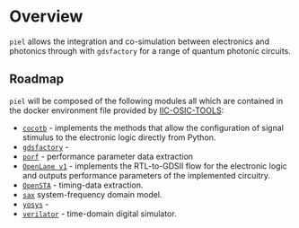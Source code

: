 # Overview

`piel` allows the integration and co-simulation between electronics and photonics through with `gdsfactory` for a range
of quantum photonic circuits.

## Roadmap

`piel` will be composed of the following modules all which are contained in the docker environment file provided by [IIC-OSIC-TOOLS](https://github.com/iic-jku/iic-osic-tools):
* [`cocotb`](https://github.com/cocotb/cocotb) - implements the methods that allow the configuration of signal
  stimulus to the electronic logic directly from Python.
* [`gdsfactory`]() -
* [`porf`]() -  performance parameter data extraction
* [`OpenLane v1`](https://github.com/The-OpenROAD-Project/OpenLane) - implements the RTL-to-GDSII flow for the
  electronic logic and outputs performance parameters of the implemented circuitry.
* [`OpenSTA`]() - timing-data extraction.
* [`sax`]() system-frequency domain model.
* [`yosys`]() -
* [`verilator`]() - time-domain digital simulator.
